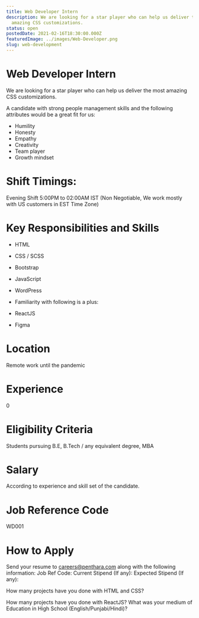 ```yaml
---
title: Web Developer Intern
description: We are looking for a star player who can help us deliver the most
  amazing CSS customizations.
status: open
postedDate: 2021-02-16T18:30:00.000Z
featuredImage: ../images/Web-Developer.png
slug: web-development
---
```


# Web Developer Intern
We are looking for a star player who can help us deliver the most amazing CSS customizations.

A candidate with strong people management skills and the following attributes would be a great fit for us:

* Humility
* Honesty
* Empathy
* Creativity
* Team player
* Growth mindset
# Shift Timings:
Evening Shift 5:00PM to 02:00AM IST (Non Negotiable, We work mostly with US customers in EST Time Zone)

# Key Responsibilities and Skills
* HTML
 
* CSS / SCSS
 
* Bootstrap
 
* JavaScript
 
* WordPress
 
* Familiarity with following is a plus:
 
* ReactJS
 
* Figma

# Location
Remote work until the pandemic

# Experience
0

# Eligibility Criteria
Students pursuing B.E, B.Tech / any equivalent degree, MBA

# Salary
According to experience and skill set of the candidate.

# Job Reference Code
WD001

# How to Apply
Send your resume to careers@penthara.com along with the following information:
Job Ref Code:
Current Stipend (If any):
Expected Stipend (If any):

How many projects have you done with HTML and CSS?

How many projects have you done with ReactJS?
What was your medium of Education in High School (English/Punjabi/Hindi)?

